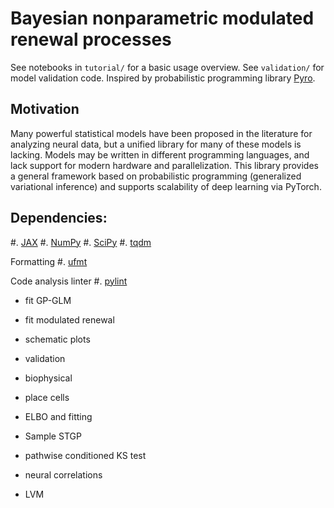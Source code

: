 # Bayesian nonparametric modulated renewal processes

See notebooks in `tutorial/` for a basic usage overview.
See `validation/` for model validation code.
Inspired by probabilistic programming library [Pyro](https://github.com/pyro-ppl/pyro).


## Motivation

Many powerful statistical models have been proposed in the literature for analyzing neural data, 
but a unified library for many of these models is lacking. Models may be written in different 
programming languages, and lack support for modern hardware and parallelization. This library 
provides a general framework based on probabilistic programming (generalized variational inference) 
and supports scalability of deep learning via PyTorch.


## Dependencies:
#. [JAX](https://jax.readthedocs.io/en/latest/#)
#. [NumPy](https://numpy.org/)
#. [SciPy](https://scipy.org/)
#. [tqdm](https://github.com/tqdm/tqdm)

Formatting
#. [ufmt](https://pypi.org/project/ufmt/)

Code analysis linter
#. [pylint](https://www.pylint.org/)



- fit GP-GLM
- fit modulated renewal
- schematic plots
- validation
- biophysical
- place cells


- ELBO and fitting
- Sample STGP
- pathwise conditioned KS test
- neural correlations
- LVM